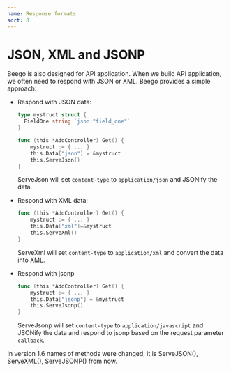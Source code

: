 ```yaml
---
name: Response formats
sort: 8
---
```


# JSON, XML and JSONP

Beego is also designed for API application. When we build API application, we often need to respond with JSON or XML. Beego provides a simple approach:

- Respond with JSON data:

	```go
	type mystruct struct {
	  FieldOne string `json:"field_one"`
	}
	
	func (this *AddController) Get() {
		mystruct := { ... }
		this.Data["json"] = &mystruct
		this.ServeJson()
	}
	```
  ServeJson will set `content-type` to `application/json` and JSONify the data.

- Respond with XML data:
	
	```go
	func (this *AddController) Get() {
		mystruct := { ... }
		this.Data["xml"]=&mystruct
		this.ServeXml()
	}
	```
  ServeXml will set `content-type` to `application/xml` and convert the data into XML.

- Respond with jsonp

	```go
	func (this *AddController) Get() {
		mystruct := { ... }
		this.Data["jsonp"] = &mystruct
		this.ServeJsonp()
	}
	```
  ServeJsonp will set `content-type` to `application/javascript` and JSONify the data and respond to jsonp based on the request parameter `callback`.

In version 1.6 names of methods were changed, it is ServeJSON(), ServeXML(), ServeJSONP() from now.
